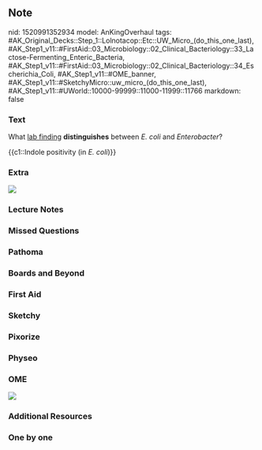 ## Note
nid: 1520991352934
model: AnKingOverhaul
tags: #AK_Original_Decks::Step_1::Lolnotacop::Etc::UW_Micro_(do_this_one_last), #AK_Step1_v11::#FirstAid::03_Microbiology::02_Clinical_Bacteriology::33_Lactose-Fermenting_Enteric_Bacteria, #AK_Step1_v11::#FirstAid::03_Microbiology::02_Clinical_Bacteriology::34_Escherichia_Coli, #AK_Step1_v11::#OME_banner, #AK_Step1_v11::#SketchyMicro::uw_micro_(do_this_one_last), #AK_Step1_v11::#UWorld::10000-99999::11000-11999::11766
markdown: false

### Text
What <u>lab finding</u> <b>distinguishes</b> between <i>E. coli</i>
and <i>Enterobacter</i>?
<div>
  {{c1::Indole positivity (in <i>E. coli</i>)}}
</div>

### Extra
<img src="indole.png">

### Lecture Notes


### Missed Questions


### Pathoma


### Boards and Beyond


### First Aid


### Sketchy


### Pixorize


### Physeo


### OME
<div class="ome-widget">
  <a href="https://onlinemeded.org?ref=anki"><img src=
  "_OME_AnkiFlashcards_General_7.png"></a>
</div>

### Additional Resources


### One by one

